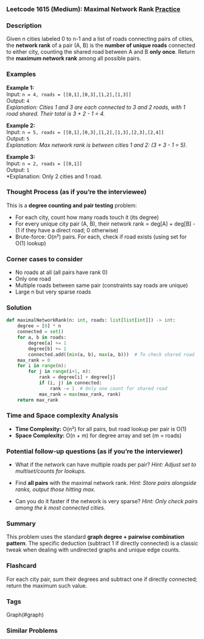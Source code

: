 ### Leetcode 1615 (Medium): Maximal Network Rank [Practice](https://leetcode.com/problems/maximal-network-rank)

### Description  
Given n cities labeled 0 to n-1 and a list of roads connecting pairs of cities, the **network rank** of a pair (A, B) is the **number of unique roads** connected to either city, counting the shared road between A and B **only once**. Return the **maximum network rank** among all possible pairs.

### Examples  
**Example 1:**  
Input: `n = 4, roads = [[0,1],[0,3],[1,2],[1,3]]`  
Output: `4`  
*Explanation: Cities 1 and 3 are each connected to 3 and 2 roads, with 1 road shared. Their total is 3 + 2 - 1 = 4.*

**Example 2:**  
Input: `n = 5, roads = [[0,1],[0,3],[1,2],[1,3],[2,3],[2,4]]`  
Output: `5`  
*Explanation: Max network rank is between cities 1 and 2: (3 + 3 - 1 = 5).*  

**Example 3:**  
Input: `n = 2, roads = [[0,1]]`  
Output: `1`  
*Explanation: Only 2 cities and 1 road.

### Thought Process (as if you’re the interviewee)  
This is a **degree counting and pair testing** problem:
- For each city, count how many roads touch it (its degree)
- For every unique city pair (A, B), their network rank = deg[A] + deg[B] - (1 if they have a direct road; 0 otherwise)
- Brute-force: O(n²) pairs. For each, check if road exists (using set for O(1) lookup)

### Corner cases to consider  
- No roads at all (all pairs have rank 0)
- Only one road
- Multiple roads between same pair (constraints say roads are unique)
- Large n but very sparse roads

### Solution

```python
def maximalNetworkRank(n: int, roads: list[list[int]]) -> int:
    degree = [0] * n
    connected = set()
    for a, b in roads:
        degree[a] += 1
        degree[b] += 1
        connected.add((min(a, b), max(a, b)))  # To check shared road
    max_rank = 0
    for i in range(n):
        for j in range(i+1, n):
            rank = degree[i] + degree[j]
            if (i, j) in connected:
                rank -= 1  # Only one count for shared road
            max_rank = max(max_rank, rank)
    return max_rank
```

### Time and Space complexity Analysis  
- **Time Complexity:** O(n²) for all pairs, but road lookup per pair is O(1)
- **Space Complexity:** O(n + m) for degree array and set (m = roads)

### Potential follow-up questions (as if you’re the interviewer)  
- What if the network can have multiple roads per pair?
  *Hint: Adjust set to multiset/counts for lookups.*

- Find **all pairs** with the maximal network rank.
  *Hint: Store pairs alongside ranks, output those hitting max.*

- Can you do it faster if the network is very sparse?
  *Hint: Only check pairs among the k most connected cities.*

### Summary
This problem uses the standard **graph degree + pairwise combination pattern**. The specific deduction (subtract 1 if directly connected) is a classic tweak when dealing with undirected graphs and unique edge counts.


### Flashcard
For each city pair, sum their degrees and subtract one if directly connected; return the maximum such value.

### Tags
Graph(#graph)

### Similar Problems
